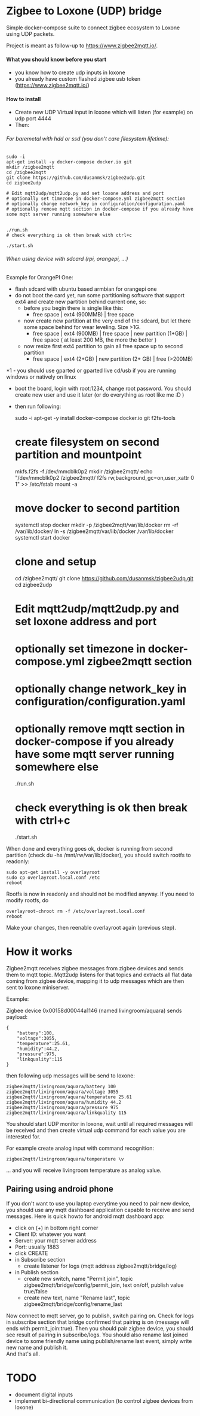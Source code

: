 # Zigbee to Loxone (UDP) bridge

Simple docker-compose suite to connect zigbee ecosystem to Loxone using UDP packets. 

Project is meant as follow-up to https://www.zigbee2mqtt.io/.

#### What you should know before you start
- you know how to create udp inputs in loxone
- you already have custom flashed zigbee usb token (https://www.zigbee2mqtt.io/) 

#### How to install
- Create new UDP Virtual input in loxone which will listen (for example) on udp port 4444
- Then:


###### For baremetal with hdd or ssd (you don't care filesystem lifetime):

    sudo -i
    apt-get install -y docker-compose docker.io git
    mkdir /zigbee2mqtt
    cd /zigbee2mqtt
    git clone https://github.com/dusanmsk/zigbee2udp.git
    cd zigbee2udp
    
    # Edit mqtt2udp/mqtt2udp.py and set loxone address and port
    # optionally set timezone in docker-compose.yml zigbee2mqtt section
    # optionally change network_key in configuration/configuration.yaml
    # optionally remove mqtt section in docker-compose if you already have some mqtt server running somewhere else

        
    ./run.sh
    # check everything is ok then break with ctrl+c
    
    ./start.sh
        
    
###### When using device with sdcard (rpi, orangepi, ...)

Example for OrangePI One:

- flash sdcard with ubuntu based armbian for orangepi one
- do not boot the card yet, run some partitioning software that support ext4 and create new partition behind current one, so:
    - before you begin there is single like this:
        - free space | ext4 (900MMB) | free space
    - now create new partition at the very end of the sdcard, but let there some space behind for wear leveling. Size >1G.
        - free space | ext4 (900MB) | free space | new partition (1+GB) | free space ( at least 200 MB, the more the better )
    - now resize first ext4 partition to gain all free space up to second partition
        - free space | ext4 (2+GB) | new partition (2+ GB) | free (>200MB)
        
*1 - you should use gparted or gparted live cd/usb if you are running windows or natively on linux

- boot the board, login with root:1234, change root password. You should create new user and use it later (or do everything as root like me :D )
- then run following:


    sudo -i
    apt-get -y install docker-compose docker.io git f2fs-tools
    
    # create filesystem on second partition and mountpoint
    mkfs.f2fs -f /dev/mmcblk0p2
    mkdir /zigbee2mqtt/
    echo "/dev/mmcblk0p2   /zigbee2mqtt/   f2fs rw,background_gc=on,user_xattr 0 1" >> /etc/fstab
    mount -a
    
    # move docker to second partition
    systemctl stop docker
    mkdir -p /zigbee2mqtt/var/lib/docker
    rm -rf /var/lib/docker/
    ln -s /zigbee2mqtt/var/lib/docker /var/lib/docker
    systemctl start docker

    # clone and setup    
    cd /zigbee2mqtt/
    git clone https://github.com/dusanmsk/zigbee2udp.git
    cd zigbee2udp
    
    # Edit mqtt2udp/mqtt2udp.py and set loxone address and port
    # optionally set timezone in docker-compose.yml zigbee2mqtt section
    # optionally change network_key in configuration/configuration.yaml
    # optionally remove mqtt section in docker-compose if you already have some mqtt server running somewhere else
        
    ./run.sh
    # check everything is ok then break with ctrl+c
    
    ./start.sh


When done and everything goes ok, docker is running from second partition (check du -hs /mnt/rw/var/lib/docker), you
should switch rootfs to readonly:

    sudo apt-get install -y overlayroot    
    sudo cp overlayroot.local.conf /etc
    reboot
    
Rootfs is now in readonly and should not be modified anyway. If you need to modify rootfs, do

    overlayroot-chroot rm -f /etc/overlayroot.local.conf
    reboot
    
Make your changes, then reenable overlayroot again (previous step).    

# How it works

Zigbee2mqtt receives zigbee messages from zigbee devices and sends them to mqtt topic.
Mqtt2udp listens for that topics and extracts all flat data coming from zigbee device,
mapping it to udp messages which are then sent to loxone miniserver.

Example:

Zigbee device 0x00158d00044a1146 (named livingroom/aquara) sends payload:

    {
        "battery":100,
        "voltage":3055,
        "temperature":25.61,
        "humidity":44.2,
        "pressure":975,
        "linkquality":115
    } 

then following udp messages will be send to loxone:

    zigbee2mqtt/livingroom/aquara/battery 100
    zigbee2mqtt/livingroom/aquara/voltage 3055
    zigbee2mqtt/livingroom/aquara/temperature 25.61
    zigbee2mqtt/livingroom/aquara/humidity 44.2
    zigbee2mqtt/livingroom/aquara/pressure 975
    zigbee2mqtt/livingroom/aquara/linkquality 115
    
You should start UDP monitor in loxone, wait until all required messages will be received
and then create virtual udp command for each value you are interested for.

For example create analog input with command recognition:

    zigbee2mqtt/livingroom/aquara/temperature \v
   
... and you will receive livingroom temperature as analog value.

## Pairing using android phone

If you don't want to use you laptop everytime you need to pair new device, you should use any mqtt dashboard application capable
to receive and send messages. Here is quick howto for android mqtt dashboard app:

- click on (+) in bottom right corner
- Client ID: whatever you want
- Server: your mqtt server address
- Port: usually 1883
- click CREATE
- in Subscribe section
    - create listener for logs (mqtt address zigbee2mqtt/bridge/log)
- in Publish section
    - create new switch, name "Permit join", topic zigbee2mqtt/bridge/config/permit_join, text on/off, publish value true/false
    - create new text, name "Rename last", topic zigbee2mqtt/bridge/config/rename_last
    
Now connect to mqtt server, go to publish, switch pairing on. Check for logs in subscribe section that bridge confirmed
that pairing is on (message will ends with permit_join:true). Then you should pair zigbee device, you should see result of pairing in subscribe/logs.
You should also rename last joined device to some friendly name using publish/rename last event, simply write new name and publish it.    
And that's all.


# TODO

- document digital inputs
- implement bi-directional communication (to control zigbee devices from loxone)
